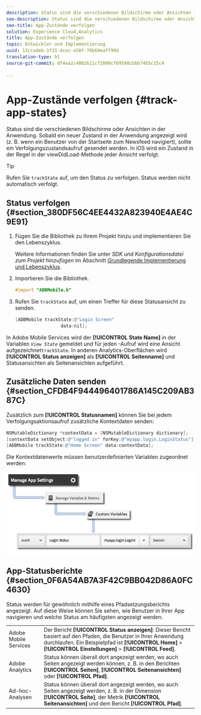 ```yaml
---
description: Status sind die verschiedenen Bildschirme oder Ansichten in der Anwendung. Sobald ein neuer Zustand in der Anwendung angezeigt wird (z. B. wenn ein Benutzer von der Startseite zum Newsfeed navigiert), sollte ein Verfolgungszustandsaufruf gesendet werden. In iOS wird ein Zustand in der Regel in der viewDidLoad-Methode jeder Ansicht verfolgt.
seo-description: Status sind die verschiedenen Bildschirme oder Ansichten in der Anwendung. Sobald ein neuer Zustand in der Anwendung angezeigt wird (z. B. wenn ein Benutzer von der Startseite zum Newsfeed navigiert), sollte ein Verfolgungszustandsaufruf gesendet werden. In iOS wird ein Zustand in der Regel in der viewDidLoad-Methode jeder Ansicht verfolgt.
seo-title: App-Zustände verfolgen
solution: Experience Cloud,Analytics
title: App-Zustände verfolgen
topic: Entwickler und Implementierung
uuid: 12cca4eb-1f15-4cec-a58f-76b69eaff99d
translation-type: ht
source-git-commit: df4ea2c4002611c72009cf69598cbbb74b5c15c4

---
```



# App-Zustände verfolgen {#track-app-states}

Status sind die verschiedenen Bildschirme oder Ansichten in der Anwendung. Sobald ein neuer Zustand in der Anwendung angezeigt wird (z. B. wenn ein Benutzer von der Startseite zum Newsfeed navigiert), sollte ein Verfolgungszustandsaufruf gesendet werden. In iOS wird ein Zustand in der Regel in der viewDidLoad-Methode jeder Ansicht verfolgt.

>[!TIP]
>
>Rufen Sie `trackState` auf, um den Status zu verfolgen. Status werden nicht automatisch verfolgt.

## Status verfolgen {#section_380DF56C4EE4432A823940E4AE4C9E91}

1. Fügen Sie die Bibliothek zu Ihrem Projekt hinzu und implementieren Sie den Lebenszyklus.

   Weitere Informationen finden Sie unter *SDK und Konfigurationsdatei zum Projekt hinzufügen* im Abschnitt [Grundlegende Implementierung und Lebenszyklus](/help/ios/getting-started/dev-qs.md).
1. Importieren Sie die Bibliothek.

   ```objective-c
   #import "ADBMobile.h"
   ```

1. Rufen Sie `trackState` auf, um einen Treffer für diese Statusansicht zu senden.

   ```objective-c
   [ADBMobile trackState:@"Login Screen"  
                    data:nil];
   ```

In Adobe Mobile Services wird der **[!UICONTROL State Name]** in der Variablen *`View State`* gemeldet und für jeden -Aufruf wird eine Ansicht aufgezeichnet`trackState`. In anderen Analytics-Oberflächen wird **[!UICONTROL Status anzeigen]** als **[!UICONTROL Seitenname]** und Statusansichten als Seitenansichten aufgeführt.

## Zusätzliche Daten senden {#section_CFDB4F944496401786A145C209AB387C}

Zusätzlich zum **[!UICONTROL Statusnamen]** können Sie bei jedem Verfolgungsaktionsaufruf zusätzliche Kontextdaten senden:

```objective-c
NSMutableDictionary *contextData = [NSMutableDictionary dictionary]; 
[contextData setObject:@"logged in" forKey:@"myapp.login.LoginStatus"]; 
[ADBMobile trackState:@"Home Screen" data:contextData];
```

Die Kontextdatenwerte müssen benutzerdefinierten Variablen zugeordnet werden:

![](assets/map-variable-context-state.png)

## App-Statusberichte {#section_0F6A54AB7A3F42C9BB042D86A0FC4630}

Status werden für gewöhnlich mithilfe eines Pfadsetzungsberichts angezeigt. Auf diese Weise können Sie sehen, wie Benutzer in Ihrer App navigieren und welche Status am häufigsten angezeigt werden.

|  |  |
|--- |--- |
| Adobe Mobile Services | Der Bericht **[!UICONTROL Status anzeigen]**: Dieser Bericht basiert auf den Pfaden, die Benutzer in Ihrer Anwendung durchlaufen. Ein Beispielpfad ist  **[!UICONTROL Home]**  &gt;  **[!UICONTROL Einstellungen]**  &gt; **[!UICONTROL Feed]**. |
| Adobe Analytics | Status können überall dort angezeigt werden, wo auch Seiten angezeigt werden können, z. B. in den Berichten **[!UICONTROL Seiten]**, **[!UICONTROL Seitenansichten]** oder **[!UICONTROL Pfad]**. |
| Ad-hoc-Analysen | Status können überall dort angezeigt werden, wo auch Seiten angezeigt werden, z. B. in der Dimension **[!UICONTROL Seite]**, der Metrik **[!UICONTROL Seitenansichten]** und dem Bericht **[!UICONTROL Pfad]**. |
